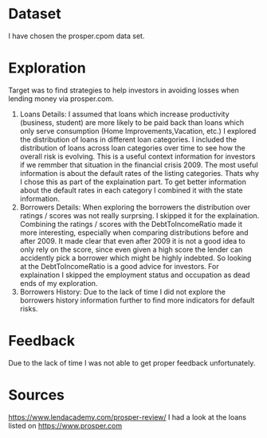 # Dataset
I have chosen the prosper.cpom data set.

# Exploration
Target was to find strategies to help investors in avoiding losses when lending money via prosper.com.
1. Loans Details: 
I assumed that loans which increase productivity (business, student) are more likely to be paid back than loans which only serve consumption (Home Improvements,Vacation, etc.) I explored the distribution of loans in different loan categories. I included the distribution of loans across loan categories over time to see how the overall risk is evolving. This is a useful context information for investors if we remmber that situation in the financial crisis 2009.
The most useful information is about the default rates of the listing categories. Thats why I chose this as part of the explaination part.
To get better information about the default rates in each category I combined it with the state information. 
2. Borrowers Details: 
When exploring the borrowers the distribution over ratings / scores was not really surprsing. I skipped it for the explaination.
Combining the ratings / scores with the DebtToIncomeRatio made it more interesting, especially when comparing distributions before and after 2009. It made clear that even after 2009 it is not a good idea to only rely on the score, since even given a high score the lender can accidently pick a borrower which might be highly indebted. So looking at the DebtToIncomeRatio is a good advice for investors.
For explaination I skipped the employment status and occupation as dead ends of my exploration.
3. Borrowers History:
Due to the lack of time I did not explore the borrowers history information further to find more indicators for default risks.

# Feedback
Due to the lack of time I was not able to get proper feedback unfortunately.

# Sources
https://www.lendacademy.com/prosper-review/
I had a look at the loans listed on https://www.prosper.com
